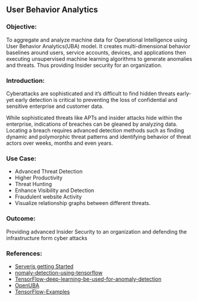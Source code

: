 ## User Behavior Analytics

### Objective:	
To aggregate and analyze machine data for Operational Intelligence using User Behavior Analytics(UBA) model. It creates multi-dimensional behavior baselines around users, service accounts, devices, and applications then executing unsupervised machine learning algorithms to generate anomalies and threats. Thus providing Insider security for an organization.

### Introduction:	

Cyberattacks are sophisticated and it’s difficult to find hidden threats early-yet early detection is critical to preventing the loss of confidential and sensitive enterprise and customer data. 

While sophisticated threats like APTs and insider attacks hide within the enterprise, indications of breaches can be gleaned by analyzing data. Locating a breach requires advanced detection methods such as finding dynamic and polymorphic threat patterns and identifying behavior of threat actors over weeks, months and even years.

### Use Case:	
 - Advanced Threat Detection
 - Higher Productivity
 - Threat Hunting
 - Enhance Visibility and Detection
 - Fraudulent website Activity
 - Visualize relationship graphs between different threats.


### Outcome:	
Providing advanced Insider Security to an organization and defending the infrastructure form cyber attacks

### References:
 - [Serverjs getting Started](https://serverjs.io/tutorials/getting-started/)
 - [nomaly-detection-using-tensorflow](https://community.tibco.com/wiki/anomaly-detection-using-tensorflow)
 - [TensorFlow-deep-learning-be-used-for-anomaly-detection](https://www.quora.com/How-can-TensorFlow-deep-learning-be-used-for-anomaly-detection)
 - [OpenUBA](https://github.com/TomorrowSOC/OpenUB)
 -  [TensorFlow-Examples](https://github.com/aymericdamien/TensorFlow-Examples/blob/master/examples/3_NeuralNetworks/autoencoder.py)
